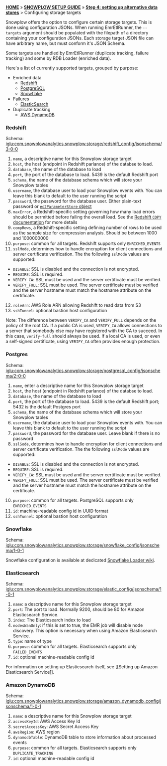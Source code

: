 <a name="top" />

[**HOME**](Home) » [**SNOWPLOW SETUP GUIDE**](Setting-up-Snowplow) » [**Step 4: setting up alternative data stores**](Setting-up-alternative-data-stores) > Configuring storage targets

Snowplow offers the option to configure certain storage targets. This is done using configuration JSONs. 
When running EmrEtlRunner, the `--targets` argument should be populated with the filepath of a directory containing your configuration JSONs. 
Each storage target JSON file can have arbitrary name, but must conform it's JSON Schema.

Some targets are handled by EmrEtlRunner (duplicate tracking, failure tracking) and some by RDB Loader (enriched data).

Here's a list of currently supported targets, grouped by purpose:

* Enriched data
  * [Redshift](#redshift)
  * [PostgreSQL](#postgres)
  * [Snowflake](#snowflake)
* Failures
  * [ElasticSearch](#elasticsearch)
* Duplicate tracking
  * [AWS DynamoDB](#dynamodb)


<a name="redshift" />

### Redshift

Schema: [iglu:com.snowplowanalytics.snowplow.storage/redshift_config/jsonschema/3-0-0][redshift-schema]

1. `name`, a descriptive name for this Snowplow storage target
2. `host`, the host (endpoint in Redshift parlance) of the databse to load.
3. `database`, the name of the database to load
4. `port`, the port of the database to load. 5439 is the default Redshift port
5. `schema`, the name of the database schema which will store your Snowplow tables
6. `username`, the database user to load your Snowplow events with. You can leave this blank to default to the user running the script
7. `password`, the password for the database user. Either plain-text password or [`ec2ParameterStore` object][secure-redshift-password]
8. `maxError`, a Redshift-specific setting governing how many load errors should be permitted before failing the overall load. See the [Redshift `COPY` documentation][redshift-copy] for more details
9. `compRows`, a Redshift-specific setting defining number of rows to be used as the sample size for compression analysis. Should be between 1000 and 1000000000
10. `purpose`: common for all targets. Redshift supports only `ENRICHED_EVENTS`
11. `sslMode`, determines how to handle encryption for client connections and server certificate verification. The the following `sslMode` values are supported:
 - `DISABLE`: SSL is disabled and the connection is not encrypted.
 - `REQUIRE`: SSL is required.
 - `VERIFY_CA`: SSL must be used and the server certificate must be verified.
 - `VERIFY_FULL`: SSL must be used. The server certificate must be verified and the server hostname must match the hostname attribute on the certificate.
12. `roleArn`: AWS Role ARN allowing Redshift to read data from S3
13. `sshTunnel`: optional bastion host configuration

Note: The difference between `VERIFY_CA` and `VERIFY_FULL` depends on the policy of the root CA. If a public CA is used, `VERIFY_CA` allows connections to a server that somebody else may have registered with the CA to succeed. In this case, `verify-full` should always be used. If a local CA is used, or even a self-signed certificate, using `VERIFY_CA` often provides enough protection.

<a name="postgres" />

### Postgres

Schema: [iglu:com.snowplowanalytics.snowplow.storage/postgresql_config/jsonschema/2-0-0][postgresql-schema]

1. `name`, enter a descriptive name for this Snowplow storage target
2. `host`, the host (endpoint in Redshift parlance) of the databse to
   load.
3. `database`, the name of the database to load
4. `port`, the port of the database to load. 5439 is the default Redshift
   port; 5432 is the default Postgres port
5. `schema`, the name of the database schema which will store your Snowplow tables
6. `username`, the database user to load your Snowplow events with.
   You can leave this blank to default to the user running the script
7. `password`, the password for the database user. Leave blank if there
   is no password
8. `sslSode`, determines how to handle encryption for client connections and server certificate verification. The the following `sslMode` values are supported:
 - `DISABLE`: SSL is disabled and the connection is not encrypted.
 - `REQUIRE`: SSL is required.
 - `VERIFY_CA`: SSL must be used and the server certificate must be verified.
 - `VERIFY_FULL`: SSL must be used. The server certificate must be verified and the server hostname must match the hostname attribute on the certificate.
10. `purpose`: common for all targets. PostgreSQL supports only `ENRICHED_EVENTS`
11. `id`: machine-readable config id in UUID format
12. `sshTunnel`: optional bastion host configuration

<a name="snowflake" />

### Snowflake

Schema: [iglu:com.snowplowanalytics.snowplow.storage/snowflake_config/jsonschema/1-0-1][snowflake-schema]

Snowflake configuration is available at dedicated [Snowflake Loader wiki][snowflake-setup].

<a name="elasticsearch" />

### Elasticsearch

Schema: [iglu:com.snowplowanalytics.snowplow.storage/elastic_config/jsonschema/1-0-1][elastic-schema]

1. `name`: a descriptive name for this Snowplow storage target
2. `port`: The port to load. Normally 9200, should be 80 for Amazon Elasticsearch Service.
3. `index`: The Elasticsearch index to load
4. `nodesWanOnly`: if this is set to true, the EMR job will disable node discovery. This option is necessary when using Amazon Elasticsearch Service.
5. `type`: name of type
6. `purpose`: common for all targets. Elasticsearch supports only `FAILED_EVENTS`
7. `id`: optional machine-readable config id

For information on setting up Elasticsearch itself, see [[Setting up Amazon Elasticsearch Service]].

<a name="dynamodb">

### Amazon DynamoDB

Schema: [iglu:com.snowplowanalytics.snowplow.storage/amazon_dynamodb_config/jsonschema/1-0-1][amazon-dynamodb-schema]

1. `name`: a descriptive name for this Snowplow storage target
2. `accessKeyId`: AWS Access Key Id
3. `secretAccessKey`: AWS Secret Access Key
4. `awsRegion`: AWS region
5. `dynamodbTable`: DynamoDB table to store information about processed events
6. `purpose`: common for all targets. Elasticsearch supports only `DUPLICATE_TRACKING`
7. `id`: optional machine-readable config id

[amazon-dynamodb-schema]: https://github.com/snowplow/iglu-central/blob/master/schemas/com.snowplowanalytics.snowplow.storage/amazon_dynamodb_config/jsonschema/1-0-1
[elastic-schema]: https://github.com/snowplow/iglu-central/blob/master/schemas/com.snowplowanalytics.snowplow.storage/elastic_config/jsonschema/1-0-1
[postgresql-schema]: https://github.com/snowplow/iglu-central/blob/master/schemas/com.snowplowanalytics.snowplow.storage/postgresql_config/jsonschema/2-0-0
[redshift-schema]: https://github.com/snowplow/iglu-central/blob/master/schemas/com.snowplowanalytics.snowplow.storage/redshift_config/jsonschema/3-0-0
[snowflake-schema]:  https://github.com/snowplow/iglu-central/blob/master/schemas/com.snowplowanalytics.snowplow.storage/snowflake_config/jsonschema/1-0-1

[redshift-copy]: http://docs.aws.amazon.com/redshift/latest/dg/r_COPY.html

[snowflake-setup]: https://github.com/snowplow-incubator/snowplow-snowflake-loader/wiki/Setup-Guide
[secure-redshift-password]: https://github.com/snowplow/snowplow/wiki/Setting-up-Redshift#secure-password
